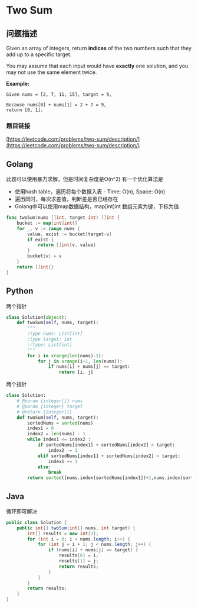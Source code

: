 # Two Sum

## 问题描述

Given an array of integers, return **indices** of the two numbers such that they add up to a specific target.

You may assume that each input would have **exactly** one solution, and you may not use the same element twice.

**Example:**

```text
Given nums = [2, 7, 11, 15], target = 9,

Because nums[0] + nums[1] = 2 + 7 = 9,
return [0, 1].
```

### 题目链接

[https://leetcode.com/problems/two-sum/description/](https://leetcode.com/problems/two-sum/description/)

## Golang

此题可以使用暴力求解，但是时间复杂度是O\(n^2\) 有一个优化算法是

* 使用hash table，遍历将每个数据入表 - Time: O\(n\), Space: O\(n\)
* 遍历同时，每次求差值，判断差是否已经存在
* Golang中可以使用map数据结构，map\[int\]int 数组元素为键，下标为值

```go
func twoSum(nums []int, target int) []int {
    bucket := map[int]int{}
    for _, v := range nums {
        value, exist := bucket[target-v]
        if exist {
            return []int{v, value}
        }
        bucket[v] = v
    }
    return []int{}
}
```

## Python

两个指针

```python
class Solution(object):
    def twoSum(self, nums, target):
        """
        :type nums: List[int]
        :type target: int
        :rtype: List[int]
        """
        for i in xrange(len(nums)-1):
            for j in xrange(i+1, len(nums)):
                if nums[i] + nums[j] == target:
                    return [i, j]
```

两个指针

```python
class Solution:
    # @param {integer[]} nums
    # @param {integer} target
    # @return {integer[]}
    def twoSum(self, nums, target):
        sortedNums = sorted(nums)
        index1 = 0
        index2 = len(nums) - 1
        while index1 <= index2 :
            if sortedNums[index1] + sortedNums[index2] > target:
                index2 -= 1
            elif sortedNums[index1] + sortedNums[index2] < target:
                index1 += 1
            else:
                break
        return sorted([nums.index(sortedNums[index1])+1,nums.index(sortedNums[index2])+1])
```

## Java

循环即可解决

```java
public class Solution {
    public int[] twoSum(int[] nums, int target) {
        int[] results = new int[2];
        for (int i = 0; i < nums.length; i++) {
            for (int j = i + 1; j < nums.length; j++) {
                if (nums[i] + nums[j] == target) {
                    results[0] = i;
                    results[1] = j;
                    return results;
                }
            }
        }
        return results;
    }
}
```

